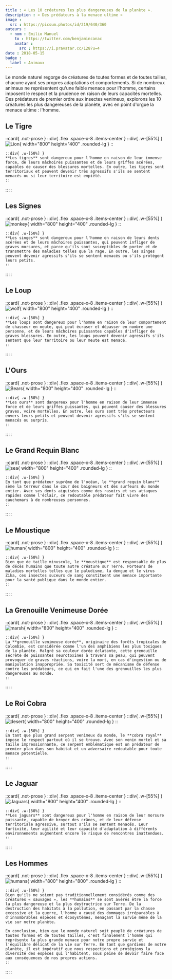 ```yaml
---
title : « Les 10 créatures les plus dangereuses de la planète ».
description : « Des prédateurs à la menace ultime »
image :
  src : https://picsum.photos/id/219/640/360
auteurs :
  - nom : Emilio Manuel
    to : https://twitter.com/benjamincanac
    avatar :
      src : https://i.pravatar.cc/128?u=4
date : 2018-05-15
badge :
  label : Animaux
---
```


Le monde naturel regorge de créatures de toutes formes et de toutes tailles, chacune ayant ses propres adaptations et comportements. Si de nombreux animaux ne représentent qu'une faible menace pour l'homme, certains imposent le respect et la prudence en raison de leurs capacités mortelles. Des prédateurs de premier ordre aux insectes venimeux, explorons les 10 créatures les plus dangereuses de la planète, avec en point d'orgue la menace ultime : l'homme.

## Le Tigre

::card{ .not-prose }
  ::div{ .flex .space-x-8 .items-center }
    ::div{ .w-[55%] }
      ![Lion](https://picsum.photos/id/1074/800/400){ width="800" height="400" .rounded-lg }
    ::

    ::div{ .w-[50%] }
    **Les tigres** sont dangereux pour l'homme en raison de leur immense force, de leurs mâchoires puissantes et de leurs griffes acérées, capables de causer des blessures mortelles. En outre, les tigres sont territoriaux et peuvent devenir très agressifs s'ils se sentent menacés ou si leur territoire est empiété.
    ::
  ::
::

## Les Signes

::card{ .not-prose }
  ::div{ .flex .space-x-8 .items-center }
    ::div{ .w-[55%] }
      ![monkey](https://picsum.photos/id/783/800/400){ width="800" height="400" .rounded-lg }
    ::

    ::div{ .w-[50%] }
    **Les singes** sont dangereux pour l'homme en raison de leurs dents acérées et de leurs mâchoires puissantes, qui peuvent infliger de graves morsures, et parce qu'ils sont susceptibles de porter et de transmettre des maladies telles que la rage. En outre, les singes peuvent devenir agressifs s'ils se sentent menacés ou s'ils protègent leurs petits.
    ::
  ::
::

## Le Loup

::card{ .not-prose }
  ::div{ .flex .space-x-8 .items-center }
    ::div{ .w-[55%] }
      ![wolf](https://picsum.photos/id/582/800/400){ width="800" height="400" .rounded-lg }
    ::

    ::div{ .w-[50%] }
    **Les loups sont dangereux pour l'homme en raison de leur comportement de chasseur en meute, qui peut écraser et dépasser en nombre une personne, et de leurs mâchoires puissantes capables d'infliger de graves blessures. En outre, les loups peuvent devenir agressifs s'ils sentent que leur territoire ou leur meute est menacé.
    ::
  ::
::

## L'Ours

::card{ .not-prose }
  ::div{ .flex .space-x-8 .items-center }
    ::div{ .w-[55%] }
      ![Bears](https://picsum.photos/id/1020/800/400){ width="800" height="400" .rounded-lg }
    ::

    ::div{ .w-[50%] }
    **Les ours** sont dangereux pour l'homme en raison de leur immense force et de leurs griffes puissantes, qui peuvent causer des blessures graves, voire mortelles. En outre, les ours sont très protecteurs envers leurs petits et peuvent devenir agressifs s'ils se sentent menacés ou surpris.
    ::
  ::
::

## Le Grand Requin Blanc

::card{ .not-prose }
  ::div{ .flex .space-x-8 .items-center }
    ::div{ .w-[55%] }
      ![sea](https://picsum.photos/id/124/800/400){ width="800" height="400" .rounded-lg }
    ::

    ::div{ .w-[50%] }
    En tant que prédateur suprême de l'océan, le **grand requin blanc** sème la terreur dans le cœur des baigneurs et des surfeurs du monde entier. Avec ses dents aiguisées comme des rasoirs et ses attaques rapides comme l'éclair, ce redoutable prédateur fait vivre des cauchemars à de nombreuses personnes.
    ::
  ::
::

## Le Moustique

::card{ .not-prose }
  ::div{ .flex .space-x-8 .items-center }
    ::div{ .w-[55%] }
      ![human](https://picsum.photos/id/996/800/400){ width="800" height="400" .rounded-lg }
    ::

    ::div{ .w-[50%] }
    Bien que de taille minuscule, le **moustique** est responsable de plus de décès humains que toute autre créature sur Terre. Porteurs de maladies mortelles telles que le paludisme, la dengue et le virus Zika, ces insectes suceurs de sang constituent une menace importante pour la santé publique dans le monde entier.
    ::
  ::
::

## La Grenouille Venimeuse Dorée

::card{ .not-prose }
  ::div{ .flex .space-x-8 .items-center }
    ::div{ .w-[55%] }
      ![marsh](https://picsum.photos/id/128/800/400){ width="800" height="400" .rounded-lg }
    ::

    ::div{ .w-[50%] }
    La **grenouille venimeuse dorée**, originaire des forêts tropicales de Colombie, est considérée comme l'un des amphibiens les plus toxiques de la planète. Malgré sa couleur dorée éclatante, cette grenouille sécrète de puissantes neurotoxines à travers sa peau, qui peuvent provoquer de graves réactions, voire la mort, en cas d'ingestion ou de manipulation inappropriée. Sa toxicité sert de mécanisme de défense contre les prédateurs, ce qui en fait l'une des grenouilles les plus dangereuses au monde.
    ::
  ::
::

## Le Roi Cobra

::card{ .not-prose }
  ::div{ .flex .space-x-8 .items-center }
    ::div{ .w-[55%] }
      ![desert](https://picsum.photos/id/196/800/400){ width="800" height="400" .rounded-lg }
    ::

    ::div{ .w-[50%] }
    En tant que plus grand serpent venimeux du monde, le **cobra royal** impose le respect partout où il se trouve. Avec son venin mortel et sa taille impressionnante, ce serpent emblématique est un prédateur de premier plan dans son habitat et un adversaire redoutable pour toute menace potentielle.
    ::
  ::
::

## Le Jaguar

::card{ .not-prose }
  ::div{ .flex .space-x-8 .items-center }
    ::div{ .w-[55%] }
      ![Jaguars](https://picsum.photos/id/219/800/400){ width="800" height="400" .rounded-lg }
    ::

    ::div{ .w-[50%] }
    **Les jaguars** sont dangereux pour l'homme en raison de leur morsure puissante, capable de broyer des crânes, et de leur défense territoriale agressive, surtout s'ils se sentent menacés. Leur furtivité, leur agilité et leur capacité d'adaptation à différents environnements augmentent encore le risque de rencontres inattendues.
    ::
  ::
::

## Les Hommes

::card{ .not-prose }
  ::div{ .flex .space-x-8 .items-center }
    ::div{ .w-[55%] }
      ![humans](https://picsum.photos/id/978/800/800){ width="800" height="800" .rounded-lg }
    ::

    ::div{ .w-[50%] }
    Bien qu'ils ne soient pas traditionnellement considérés comme des créatures « sauvages », les **humains** se sont avérés être la force la plus dangereuse et la plus destructrice sur Terre. De la destruction des habitats à la pollution, en passant par la chasse excessive et la guerre, l'homme a causé des dommages irréparables à d'innombrables espèces et écosystèmes, menaçant la survie même de la vie sur notre planète.

    En conclusion, bien que le monde naturel soit peuplé de créatures de toutes formes et de toutes tailles, c'est finalement l'homme qui représente la plus grande menace pour notre propre survie et l'équilibre délicat de la vie sur Terre. En tant que gardiens de notre planète, il est impératif que nous respections et protégions la diversité des espèces qui l'habitent, sous peine de devoir faire face aux conséquences de nos propres actions.
    ::
  ::
::
